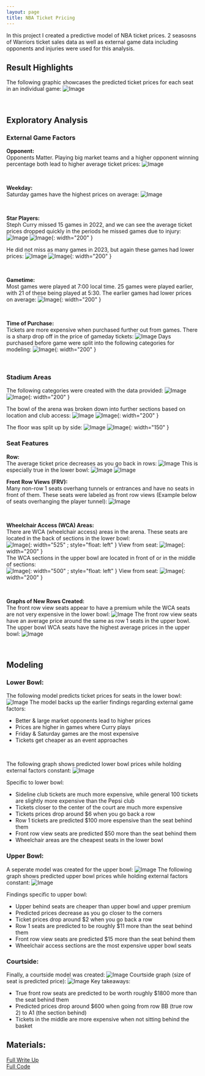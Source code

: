 ```yaml
---
layout: page
title: NBA Ticket Pricing
---
```

In this project I created a predictive model of NBA ticket prices. 2 seasosns of Warriors ticket sales data as well as external game data including opponents and injuries were used for this analysis.


## Result Highlights
The following graphic showcases the predicted ticket prices for each seat in an individual game:
![Image](/assets/nba/arena_heatmap.png)

&nbsp;<br>

## Exploratory Analysis
### External Game Factors
**Opponent:** &nbsp;<br>
Opponents Matter. Playing big market teams and a higher opponent winning percentage both lead to higher average ticket prices:
![Image](/assets/nba/opps.png)

&nbsp;<br>

**Weekday:** &nbsp;<br>
Saturday games have the highest prices on average:
![Image](/assets/nba/weekdays.png)

&nbsp;<br>

**Star Players:** &nbsp;<br>
Steph Curry missed 15 games in 2022, and we can see the average ticket prices dropped quickly in the periods he missed games due to injury:
![Image](/assets/nba/curry_22_graph.png)
![Image](/assets/nba/curry_22.png){: width="200" }

He did not miss as many games in 2023, but again these games had lower prices:
![Image](/assets/nba/curry_23_graph.png)
![Image](/assets/nba/curry_23.png){: width="200" }

&nbsp;<br>

**Gametime:** &nbsp;<br>
Most games were played at 7:00 local time. 25 games were played earlier, with 21 of these being played at 5:30. The earlier games had lower prices on average:
![Image](/assets/nba/new_times.png){: width="200" }

&nbsp;<br>

**Time of Purchase:** &nbsp;<br>
Tickets are more expensive when purchased further out from games. There is a sharp drop off in the price of gameday tickets:
![Image](/assets/nba/days_before_graph.png)
Days purchased before game were split into the following categories for modeling:
![Image](/assets/nba/new_days.png){: width="200" }

&nbsp;<br>

### Stadium Areas
The following categories were created with the data provided:
![Image](/assets/nba/new_group.png)
![Image](/assets/nba/new_group_avgs.png){: width="200" }

The bowl of the arena was broken down into further sections based on location and club access:
![Image](/assets/nba/new_sections.png)
![Image](/assets/nba/new_sec_avgs.png){: width="200" }



The floor was split up by side:
![Image](/assets/nba/cs_areas_map.png)
![Image](/assets/nba/cs_avgs.png){: width="150" }

### Seat Features
**Row:** &nbsp;<br>
The average ticket price decreases as you go back in rows:
![Image](/assets/nba/row_avgs_graph.png)
This is especially true in the lower bowl:
![Image](/assets/nba/lb_rows_graph.png)
![Image](/assets/nba/ub_rows.png)

**Front Row Views (FRV):** &nbsp;<br>
Many non-row 1 seats overhang tunnels or entrances and have no seats in front of them. These seats were labeled as front row views (Example below of seats overhanging the player tunnel):
![Image](/assets/nba/frv.jpg)

&nbsp;<br>

**Wheelchair Access (WCA) Areas:** &nbsp;<br>
There are WCA (wheelchair access) areas in the arena. These seats are located in the back of sections in the lower bowl: &nbsp;<br>
![Image](/assets/nba/lb_wca_map.png){: width="525" ; style="float: left" }
View from seat: ![Image](/assets/nba/wca_lb_view.jpg){: width="200" } 
<br style="clear:both" />
The WCA sections in the upper bowl are located in front of or in the middle of sections: &nbsp;<br>
![Image](/assets/nba/ub_wca_map.png){: width="500" ; style="float: left" } 
View from seat: ![Image](/assets/nba/wca_ub_view.jpg){: width="200" }


&nbsp;<br>

**Graphs of New Rows Created:** &nbsp;<br>
The front row view seats appear to have a premium while the WCA seats are not very expensive in the lower bowl:
![Image](/assets/nba/lb_rows_graph2.png)
The front row view seats have an average price around the same as row 1 seats in the upper bowl. The upper bowl WCA seats have the highest average prices in the upper bowl:
![Image](/assets/nba/ub_rows2.png)

&nbsp;<br>

## Modeling
### Lower Bowl:
The following model predicts ticket prices for seats in the lower bowl:
![Image](/assets/nba/lb_model.png)
The model backs up the earlier findings regarding external game factors:
- Better & large market opponents lead to higher prices
- Prices are higher in games where Curry plays
- Friday & Saturday games are the most expensive
- Tickets get cheaper as an event approaches

&nbsp;<br>

The following graph shows predicted lower bowl prices while holding external factors constant:
![Image](/assets/nba/lb_heatmap.png)

Specific to lower bowl:
- Sideline club tickets are much more expensive, while general 100 tickets are slightly more expensive than the Pepsi club
- Tickets closer to the center of the court are much more expensive
- Tickets prices drop around $6 when you go back a row
- Row 1 tickets are predicted $100 more espensive than  the seat behind them
- Front row view seats are predicted $50 more than the seat behind them
- Wheelchair areas are the cheapest seats in the lower bowl

### Upper Bowl:
A seperate model was created for the upper bowl:
![Image](/assets/nba/ub_model.png)
The following graph shows predicted upper bowl prices while holding external factors constant:
![Image](/assets/nba/ub_heatmap.png)

Findings specific to upper bowl:
- Upper behind seats are cheaper than upper bowl and upper premium
- Predicted prices decrease as you go closer to the corners
- Ticket prices drop around $2 when you go back a row
- Row 1 seats are predicted to be roughly $11 more than the seat behind them
- Front row view seats are predicted $15 more than the seat behind them
- Wheelchair access sections are the most expensive upper bowl seats

### Courtside:

Finally, a courtside model was created:
![Image](/assets/nba/cs_model.png)
Courtside graph (size of seat is predicted price):
![Image](/assets/nba/cs_size_graph.png)
Key takeaways:
- True front row seats are predicted to be worth roughly $1800 more than the seat behind them
- Predicted prices drop around $600 when going from row BB (true row 2) to A1 (the section behind)
- Tickets in the middle are more expensive when not sitting behind the basket


## Materials:
[Full Write Up](https://oconnellryan.github.io/assets/nba/ryan_oconnell-fas_capstone.pdf) &nbsp;<br>
[Full Code](https://oconnellryan.github.io/assets/nba/nba_ticket_pricing.Rmd)






